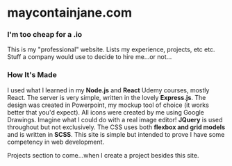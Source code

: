 # maycontainjane.com
### I'm too cheap for a .io

This is my "professional" website. Lists my experience, projects, etc etc. Stuff a company would use to decide to hire me...or not...

### How It's Made

I used what I learned in my **Node.js** and **React** Udemy courses, mostly React. The server is very simple, written in the lovely **Express.js**. The design was created in Powerpoint, my mockup tool of choice (it works better that you'd expect). All icons were created by me using Google Drawings. Imagine what I could do with a real image editor! **JQuery** is used throughout but not exclusively. The CSS uses both **flexbox and grid models** and is written in **SCSS**. This site is simple but intended to prove I have some competency in web development.

Projects section to come...when I create a project besides this site.
